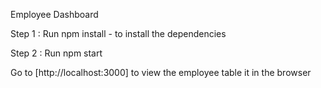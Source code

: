 Employee Dashboard

Step 1 : Run npm install   - to install the dependencies 


Step 2 : Run npm start 

Go to [http://localhost:3000] to view the employee table it in the browser
